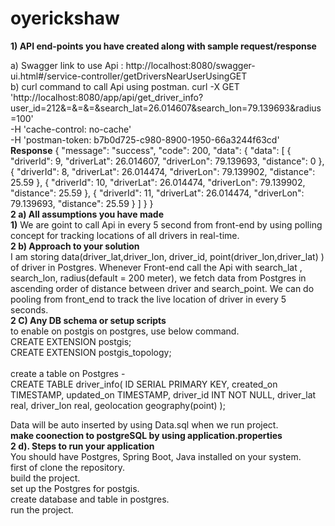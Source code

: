 # oyerickshaw
**1) API end-points you have created along with sample request/response** <br /> 

a) Swagger link to use Api : http://localhost:8080/swagger-ui.html#/service-controller/getDriversNearUserUsingGET  <br /> 
b) curl command to call Api using postman.
curl -X GET \
  'http://localhost:8080/app/api/get_driver_info?user_id=212&=&=&=&search_lat=26.014607&search_lon=79.139693&radius=100' \
  -H 'cache-control: no-cache' \
  -H 'postman-token: b7b0d725-c980-8900-1950-66a3244f63cd' 
  <br /> 
**Response**
{
  "message": "success",
  "code": 200,
  "data": {
    "data": [
      {
        "driverId": 9,
        "driverLat": 26.014607,
        "driverLon": 79.139693,
        "distance": 0
      },
      {
        "driverId": 8,
        "driverLat": 26.014474,
        "driverLon": 79.139902,
        "distance": 25.59
      },
      {
        "driverId": 10,
        "driverLat": 26.014474,
        "driverLon": 79.139902,
        "distance": 25.59
      },
      {
        "driverId": 11,
        "driverLat": 26.014474,
        "driverLon": 79.139693,
        "distance": 25.59
      }
    ]
  }
}
 <br /> 
**2 a) All assumptions you have made** <br /> 
**1)**   We are goint to call Api in every 5 second from front-end  by using polling concept for  tracking locations of all drivers in real-time.
 <br /> 
**2 b) Approach to your solution**  <br /> 
I am storing data(driver_lat,driver_lon, driver_id, point(driver_lon,driver_lat) ) of driver in Postgres. Whenever Front-end call the Api with search_lat , search_lon, radius(default = 200 meter), we fetch data from Postgres in ascending order of distance between driver and search_point. We can do pooling from front_end to track the live location of driver in every 5 seconds.
 <br /> 
**2 C) Any DB schema or setup scripts**
 <br /> 
to enable on postgis on postgres, use below command. <br /> 
CREATE EXTENSION postgis; <br /> 
CREATE EXTENSION postgis_topology; <br /> 
 <br /> 
create a table on Postgres - 
 <br /> 
CREATE TABLE driver_info( 
ID SERIAL PRIMARY KEY,
created_on TIMESTAMP,
updated_on TIMESTAMP,
driver_id INT NOT NULL,
driver_lat real,
driver_lon real,
geolocation geography(point)
);
 <br /> 

Data will be auto inserted by using Data.sql when we run project. <br /> 
**make coonection to postgreSQL by using application.properties**
 <br /> 
**2 d). Steps to run your application** <br /> 
You should have Postgres, Spring Boot, Java installed on your system. <br /> 
first of clone the repository.  <br /> 
build the project.  <br /> 
set up the Postgres for postgis.  <br /> 
create database and table in postgres.  <br /> 
run the project.  <br /> 


